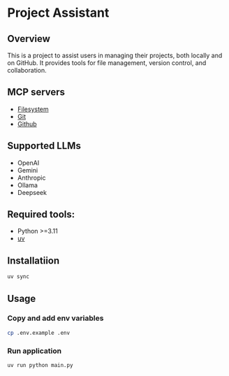 # Project Assistant

## Overview

This is a project to assist users in managing their projects, both locally and on GitHub. It provides tools for file management, version control, and collaboration.

## MCP servers

- [Filesystem](https://github.com/modelcontextprotocol/servers/tree/main/src/filesystem)
- [Git](https://github.com/modelcontextprotocol/servers/tree/main/src/git)
- [Github](https://github.com/github/github-mcp-server)

## Supported LLMs

- OpenAI
- Gemini
- Anthropic
- Ollama
- Deepseek

## Required tools:

- Python >=3.11
- [uv](https://docs.astral.sh/uv/)

## Installatiion

```bash
uv sync
```

## Usage

### Copy and add env variables

```bash
cp .env.example .env
```

### Run application

```bash
uv run python main.py
```
